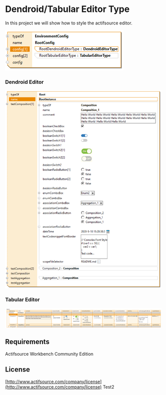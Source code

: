 # Dendroid/Tabular Editor Type
In this project we will show how to style the actifsource editor.

![Search Aspect](images/editorconfig.png)

### Dendroid Editor
![Dendroid Editor](images/dendroideditortype.png)

### Tabular Editor
![Tabular Editor](images/tabulareditortype.png)

## Requirements
Actifsource  Workbench Community Edition

## License
[http://www.actifsource.com/company/license](http://www.actifsource.com/company/license)
Test2